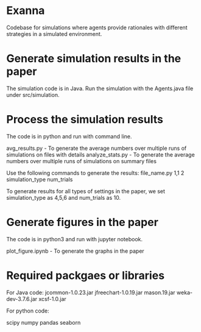 # Exanna
 
Codebase for simulations where agents provide rationales with different strategies in a simulated environment.


# Generate simulation results in the paper
The simulation code is in Java.
Run the simulation with the Agents.java file under src/simulation.

# Process the simulation results

The code is in python and run with command line.

avg_results.py - To generate the average numbers over multiple runs of simulations on files with details
analyze_stats.py - To generate the average numbers over multiple runs of simulations on summary files

Use the following commands to generate the results:
file_name.py 1,1 2 simulation_type num_trials

To generate results for all types of settings in the paper, we set simulation_type as 4,5,6 and num_trials as 10.

# Generate figures in the paper

The code is in python3 and run with jupyter notebook.

plot_figure.ipynb - To generate the graphs in the paper

# Required packgaes or libraries

For Java code: 
jcommon-1.0.23.jar
jfreechart-1.0.19.jar
mason.19.jar
weka-dev-3.7.6.jar
xcsf-1.0.jar

For python code:

scipy
numpy
pandas
seaborn